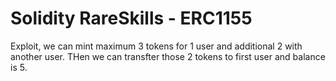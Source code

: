 # Solidity RareSkills - ERC1155

Exploit, we can mint maximum 3 tokens for 1 user and additional 2 with another user. 
THen we can transfter those 2 tokens to first user and balance is 5.